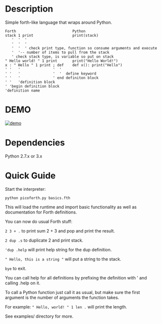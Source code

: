 Description
===========

Simple forth-like language  that wraps around Python.

```
Forth                          Python
stack 1 print                  print(stack)
   '  '  '
   '  '  '
   '  '  ' check print type, function so consume arguments and execute
   '  '-- number of items to pull from the stack
   ' check stack type, is variable so put on stack
" Hello world! " 1 print       print("Hello World!")
x : " Hello " 1 print ; def    def x(): print("Hello")
' '   '               '  '
' '   '               '  '  define keyword
' '   '               ' end definiton block
' '   'definition block
' 'begin definition block
'definition name
```

DEMO
====

[![demo](https://asciinema.org/a/DmbDcipJAIOdR5hE8wYHychfN.png)](https://asciinema.org/a/DmbDcipJAIOdR5hE8wYHychfN?autoplay=1)


Dependencies
============

Python 2.7.x or 3.x

Quick Guide
===========

Start the interpreter:

` python picoforth.py basics.fth `

This will load the runtime and import basic functionality as well
as documentation for Forth definitions.

You can now do usual Forth stuff:

` 2 3 + . ` to print sum 2 + 3 and pop and print the result.

` 2 dup .s ` to duplicate 2 and print stack.

` 'dup .help ` will print help string for the dup definition.

` " Hello, this is a string " ` will put a string to the stack.

` bye ` to exit.

You can call help for all definitions by prefixing the definition
with ' and calling .help on it.

To call a Python function just call it as usual, but make sure the
first argument is the number of arguments the function takes.

For example: ` " Hello, world! " 1 len . ` will print the length.

See examples/ directory for more.
